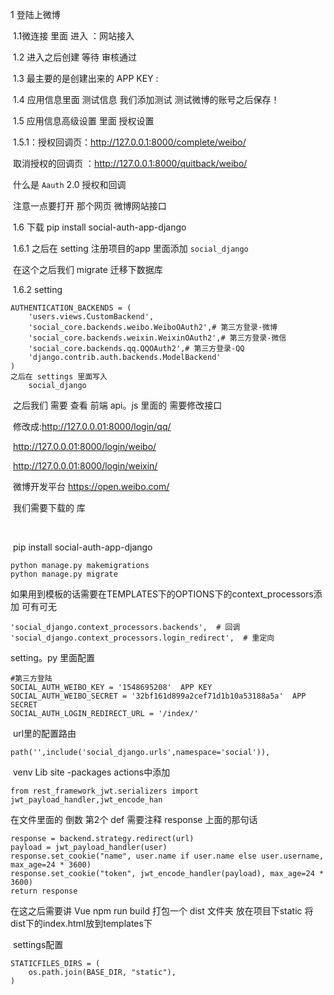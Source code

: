 1 登陆上微博      

​	1.1微连接   里面  进入 ：网站接入

​	1.2  进入之后创建  等待 审核通过

​	1.3 最主要的是创建出来的 APP KEY :

​	1.4 应用信息里面  测试信息  我们添加测试 测试微博的账号之后保存！

​	1.5 应用信息高级设置 里面 授权设置 

​		1.5.1：授权回调页：http://127.0.0.1:8000/complete/weibo/

​			取消授权的回调页 ：http://127.0.0.1:8000/quitback/weibo/

​		什么是 `Aauth` 2.0 授权和回调   

​		注意一点要打开 那个网页 微博网站接口

​	1.6 下载 pip install social-auth-app-django

​		1.6.1 之后在 setting  注册项目的app 里面添加  `social_django`

​			在这个之后我们 migrate  迁移下数据库

​		1.6.2 setting

```
AUTHENTICATION_BACKENDS = (
    'users.views.CustomBackend',
    'social_core.backends.weibo.WeiboOAuth2',# 第三方登录-微博
    'social_core.backends.weixin.WeixinOAuth2',# 第三方登录-微信
    'social_core.backends.qq.QQOAuth2',# 第三方登录-QQ
    'django.contrib.auth.backends.ModelBackend'
)
之后在 settings 里面写入
	social_django
```

​	之后我们 需要 查看 前端  api。js  里面的 需要修改接口

​	修改成:http://127.0.0.01:8000/login/qq/

​			http://127.0.0.01:8000/login/weibo/

​			http://127.0.0.01:8000/login/weixin/



​	微博开发平台  <https://open.weibo.com/> 

​	我们需要下载的 库 

​		

​	pip install social-auth-app-django

```
python manage.py makemigrations
python manage.py migrate
```



如果用到模板的话需要在TEMPLATES下的OPTIONS下的context_processors添加   可有可无

```
'social_django.context_processors.backends',  # 回调
'social_django.context_processors.login_redirect',  # 重定向
```

setting。py 里面配置

```
#第三方登陆
SOCIAL_AUTH_WEIBO_KEY = '1548695208'  APP KEY
SOCIAL_AUTH_WEIBO_SECRET = '32bf161d899a2cef71d1b10a53188a5a'  APP SECRET
SOCIAL_AUTH_LOGIN_REDIRECT_URL = '/index/'   
```

​        url里的配置路由

```
path('',include('social_django.urls',namespace='social')),
```





​    venv Lib site -packages actions中添加

```
from rest_framework_jwt.serializers import jwt_payload_handler,jwt_encode_han
```

在文件里面的 倒数 第2个 def   需要注释 response  上面的那句话

```
response = backend.strategy.redirect(url)
payload = jwt_payload_handler(user)
response.set_cookie("name", user.name if user.name else user.username, max_age=24 * 3600)
response.set_cookie("token", jwt_encode_handler(payload), max_age=24 * 3600)
return response
```

在这之后需要讲 Vue npm run build  打包一个 dist 文件夹 放在项目下static    将dist下的index.html放到templates下 



​      settings配置

```
STATICFILES_DIRS = (
    os.path.join(BASE_DIR, "static"),
)
```